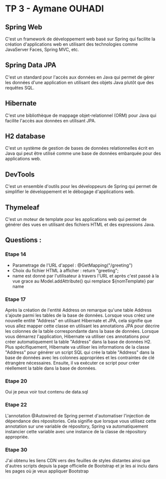 # TP 3 - Aymane OUHADI

## Spring Web
C'est un framework de développement web basé sur Spring qui facilite la création d'applications web en utilisant des technologies comme JavaServer Faces, Spring MVC, etc.

## Spring Data JPA
C'est un standard pour l'accès aux données en Java qui permet de gérer les données d'une application en utilisant des objets Java plutôt que des requêtes SQL.

## Hibernate
C'est une bibliothèque de mappage objet-relationnel (ORM) pour Java qui facilite l'accès aux données en utilisant JPA.

## H2 database
C'est un système de gestion de bases de données relationnelles écrit en Java qui peut être utilisé comme une base de données embarquée pour des applications web.

## DevTools
C'est un ensemble d'outils pour les développeurs de Spring qui permet de simplifier le développement et le débogage d'applications web.

## Thymeleaf
C'est un moteur de template pour les applications web qui permet de générer des vues en utilisant des fichiers HTML et des expressions Java.

## Questions :

### Etape 14
* Parametrage de l'URL d'appel : @GetMapping("/greeting")
* Choix du fichier HTML à afficher : return "greeting";
* name est donné par l'utilisateur à travers l'URL et après c'est passé à la vue grace au Model.addAttribute() qui remplace ${nomTemplate} par name

### Etape 17
Après la création de l'entité Address on remarque qu'une table Address s'ajoute parmi les tables de la base de données. Lorsque vous créez une nouvelle entité "Address" en utilisant Hibernate et JPA, cela signifie que vous allez mapper cette classe en utilisant les annotations JPA pour décrire les colonnes de la table correspondante dans la base de données. Lorsque vous démarrez l'application, Hibernate va utiliser ces annotations pour créer automatiquement la table "Address" dans la base de données H2. Plus spécifiquement, Hibernate va utiliser les informations de la classe "Address" pour générer un script SQL qui crée la table "Address" dans la base de données avec les colonnes appropriées et les contraintes de clé étrangère nécessaires. Ensuite, il va exécuter ce script pour créer réellement la table dans la base de données.

### Etape 20
Oui je peux voir tout contenu de data.sql 

### Etape 22
L'annotation @Autowired de Spring permet d'automatiser l'injection de dépendance des répositories. Cela signifie que lorsque vous utilisez cette annotation sur une variable de répository, Spring va automatiquement instancier cette variable avec une instance de la classe de répository appropriée.

### Etape 30
J'ai obtenu les liens CDN vers des feuilles de styles distantes ainsi que d'autres scripts depuis la page officielle de Bootstrap et je les ai inclu dans les pages où je veux appliquer Bootstrap
